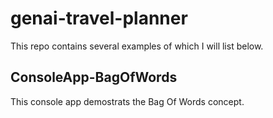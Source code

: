 # genai-travel-planner
This repo contains several examples of which I will list below.

## ConsoleApp-BagOfWords
This console app demostrats the Bag Of Words concept.


